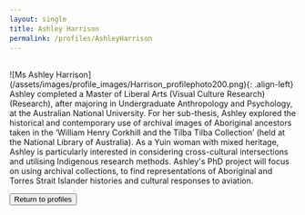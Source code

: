 ```yaml
---
layout: single
title: Ashley Harrison
permalink: /profiles/AshleyHarrison
---
```

<br>
![Ms Ashley Harrison](/assets/images/profile_images/Harrison_profilephoto200.png){: .align-left}
Ashley completed a Master of Liberal Arts (Visual Culture Research) (Research), after majoring in Undergraduate Anthropology and Psychology, at the Australian National University. For her sub-thesis, Ashley explored the historical and contemporary use of archival images of Aboriginal ancestors taken in the ‘William Henry Corkhill and the Tilba Tilba Collection’ (held at the National Library of Australia). As a Yuin woman with mixed heritage, Ashley is particularly interested in considering cross-cultural intersections and utilising Indigenous research methods. Ashley's PhD project will focus on using archival collections, to find representations of Aboriginal and Torres Strait Islander histories and cultural responses to aviation.

<p><a href="http://www.heritageoftheair.org.au/profiles"><button class="button">Return to profiles</button></a></p>
